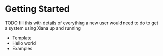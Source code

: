 # Getting Started

TODO fill this with details of everything a new user would need to do to get a system using Xiana up and running

* Template
* Hello world
* Examples
